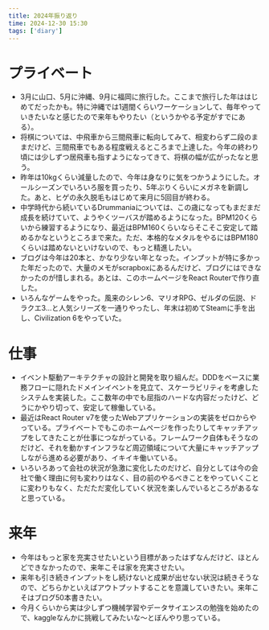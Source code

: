 ```yaml
---
title: 2024年振り返り
time: 2024-12-30 15:30
tags: ['diary']
---
```


# プライベート
- 3月に山口、5月に沖縄、9月に福岡に旅行した。ここまで旅行した年ははじめてだったかも。特に沖縄では1週間くらいワーケーションして、毎年やっていきたいなと感じたので来年もやりたい（というかやる予定がすでにある）。
- 将棋については、中飛車から三間飛車に転向してみて、相変わらず二段のままだけど、三間飛車でもある程度戦えるところまで上達した。今年の終わり頃には少しずつ居飛車も指すようになってきて、将棋の幅が広がったなと思う。
- 昨年は10kgくらい減量したので、今年は身なりに気をつかうようにした。オールシーズンでいろいろ服を買ったり、5年ぶりくらいにメガネを新調した。あと、ヒゲの永久脱毛もはじめて来月に5回目が終わる。
- 中学時代から続いているDrummaniaについては、この歳になってもまだまだ成長を続けていて、ようやくツーバスが踏めるようになった。BPM120くらいから練習するようになり、最近はBPM160くらいならそこそこ安定して踏めるかなというところまで来た。ただ、本格的なメタルをやるにはBPM180くらいは踏めないといけないので、もっと精進したい。
- ブログは今年は20本と、かなり少ない年となった。インプットが特に多かった年だったので、大量のメモがscrapboxにあるんだけど、ブログにはできなかったのが惜しまれる。あとは、このホームページをReact Routerで作り直した。
- いろんなゲームをやった。風来のシレン6、マリオRPG、ゼルダの伝説、ドラクエ3…と人気シリーズを一通りやったし、年末は初めてSteamに手を出し、Civilization 6をやっていた。

# 仕事
- イベント駆動アーキテクチャの設計と開発を取り組んだ。DDDをベースに業務フローに隠れたドメインイベントを見立て、スケーラビリティを考慮したシステムを実装した。ここ数年の中でも屈指のハードな内容だったけど、どうにかやり切って、安定して稼働している。
- 最近はReact Router v7を使ったWebアプリケーションの実装をゼロからやっている。プライベートでもこのホームページを作ったりしてキャッチアップをしてきたことが仕事につながっている。フレームワーク自体もそうなのだけど、それを動かすインフラなど周辺領域について大量にキャッチアップしながら進める必要があり、イキイキ働いている。
- いろいろあって会社の状況が急激に変化したのだけど、自分としては今の会社で働く理由に何も変わりはなく、目の前のやるべきことをやっていくことに変わりもなく、ただただ変化していく状況を楽しんでいるところがあるなと思っている。

# 来年
- 今年はもっと家を充実させたいという目標があったはずなんだけど、ほとんどできなかったので、来年こそは家を充実させたい。
- 来年も引き続きインプットをし続けないと成果が出せない状況は続きそうなので、どちらかといえばアウトプットすることを意識していきたい。来年こそはブログ50本書きたい。
- 今月くらいから実は少しずつ機械学習やデータサイエンスの勉強を始めたので、kaggleなんかに挑戦してみたいな～とぼんやり思っている。
